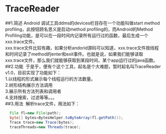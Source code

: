 # TraceReader
##1.简述
 Android 调试工具ddms的devices栏目存在一个功能叫做start method profiling，此按钮顾名思义是启动method profiling的，而Android的Method Profiling功能，是可以在一段时间内记录所有运行过的函数，最后生成一个xxx.trace文件。<br>
 xxx.trace文件比较有趣，如果分析andorid源码可以知道，xxx.trace文件按线程和时间记录了method的enter和exit事件。也就是说，如果我们能够读取xxx.trace文件，那么我们就能够获取到某段时间，某个app运行过的java函数。<br>
##2.功能
  于是乎，便有个这个工具，起名是个大难题，暂时起名叫TraceReader v1.0，目前实现了功能如下：<br>
  1.以线程的形式展示每个线程运行的方法数量。<br>
  2.树形结构展示方法调用<br>
  3.展示所有方法列表和调用者<br>
  4.支持搜索，过滤等等。。。<br>
 ##3.用法
  解析trace文件，用法如下：
```Java
  File fl=new File(path);
  byte[] bytes=BytesHelper.toByteArray(fl.getPath());
  Trace trace=new Trace(bytes);
  traceThreads=new Threads(trace);
```
  
